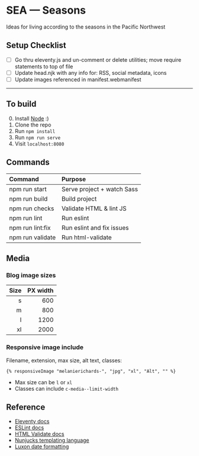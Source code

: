# SEA — Seasons

Ideas for living according to the seasons in the Pacific Northwest

## Setup Checklist

* [ ] Go thru eleventy.js and un-comment or delete utilities; move require statements to top of file
* [ ] Update head.njk with any info for: RSS, social metadata, icons
* [ ] Update images referenced in manifest.webmanifest

-------------------------------------------------------------

## To build

0. Install [Node](https://nodejs.org/) :)
1. Clone the repo
2. Run `npm install`
3. Run `npm run serve`
4. Visit `localhost:8080`

## Commands

| Command                    | Purpose                      |
| :------------------------- | :--------------------------- |
| npm run start              | Serve project + watch Sass   |
| npm run build              | Build project                |
| npm run checks             | Validate HTML & lint JS      |
| npm run lint               | Run eslint                   |
| npm run lint:fix           | Run eslint and fix issues    |
| npm run validate           | Run html-validate            |

## Media

### Blog image sizes

| Size | PX width |
| ---: | -------: |
| s    | 600      |
| m    | 800      |
| l    | 1200     |
| xl   | 2000     |

### Responsive image include

Filename, extension, max size, alt text, classes:

```
{% responsiveImage "melanierichards-", "jpg", "xl", "Alt", "" %}
```

* Max size can be `l` or `xl`
* Classes can include `c-media--limit-width`

## Reference

* [Eleventy docs](https://www.11ty.dev/docs/)
* [ESLint docs](https://eslint.org/)
* [HTML Validate docs](https://html-validate.org/)
* [Nunjucks templating language](https://mozilla.github.io/nunjucks/templating.html)
* [Luxon date formatting](https://moment.github.io/luxon/docs/manual/formatting.html)